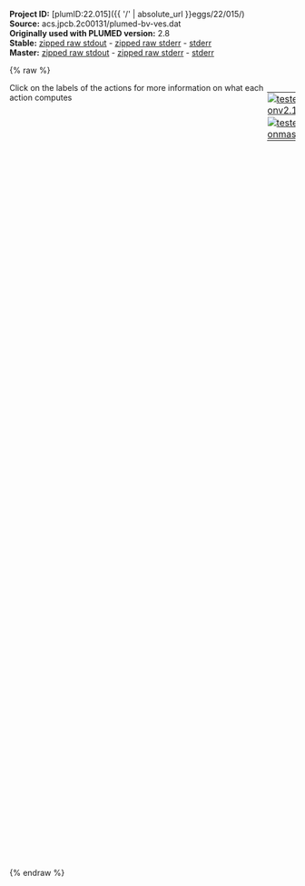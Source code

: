 **Project ID:** [plumID:22.015]({{ '/' | absolute_url }}eggs/22/015/)  
**Source:** acs.jpcb.2c00131/plumed-bv-ves.dat  
**Originally used with PLUMED version:** 2.8  
**Stable:** [zipped raw stdout](plumed-bv-ves.dat.plumed.stdout.txt.zip) - [zipped raw stderr](plumed-bv-ves.dat.plumed.stderr.txt.zip) - [stderr](plumed-bv-ves.dat.plumed.stderr)  
**Master:** [zipped raw stdout](plumed-bv-ves.dat.plumed_master.stdout.txt.zip) - [zipped raw stderr](plumed-bv-ves.dat.plumed_master.stderr.txt.zip) - [stderr](plumed-bv-ves.dat.plumed_master.stderr)  

{% raw %}
<div style="width: 100%; float:left">
<div style="width: 90%; float:left" id="value_details_data/acs.jpcb.2c00131/plumed-bv-ves.dat"> Click on the labels of the actions for more information on what each action computes </div>
<div style="width: 10%; float:left"><table><tr><td style="padding:1px"><a href="plumed-bv-ves.dat.plumed.stderr"><img src="https://img.shields.io/badge/v2.10-passing-green.svg" alt="tested onv2.10" /></a></td></tr><tr><td style="padding:1px"><a href="plumed-bv-ves.dat.plumed_master.stderr"><img src="https://img.shields.io/badge/master-passing-green.svg" alt="tested onmaster" /></a></td></tr></table></div></div>
<pre style="width=97%;">
<b name="data/acs.jpcb.2c00131/plumed-bv-ves.datpsi" onclick='showPath("data/acs.jpcb.2c00131/plumed-bv-ves.dat","data/acs.jpcb.2c00131/plumed-bv-ves.datpsi","data/acs.jpcb.2c00131/plumed-bv-ves.datpsi","black")'>psi</b><span style="display:none;" id="data/acs.jpcb.2c00131/plumed-bv-ves.datpsi">The TORSION action with label <b>psi</b> calculates the following quantities:<table  align="center" frame="void" width="95%" cellpadding="5%"><tr><td width="5%"><b> Quantity </b>  </td><td width="5%"><b> Type </b>  </td><td><b> Description </b> </td></tr><tr><td width="5%">psi</td><td width="5%"><font color="black">scalar</font></td><td>the TORSION involving these atoms</td></tr></table></span>: <span class="plumedtooltip" style="color:green">TORSION<span class="right">Calculate a torsional angle. <a href="https://www.plumed.org/doc-master/user-doc/html/_t_o_r_s_i_o_n.html" style="color:green">More details</a><i></i></span></span> <span class="plumedtooltip">ATOMS<span class="right">the four atoms involved in the torsional angle<i></i></span></span>=25,26,27,32
<b name="data/acs.jpcb.2c00131/plumed-bv-ves.datphi" onclick='showPath("data/acs.jpcb.2c00131/plumed-bv-ves.dat","data/acs.jpcb.2c00131/plumed-bv-ves.datphi","data/acs.jpcb.2c00131/plumed-bv-ves.datphi","black")'>phi</b><span style="display:none;" id="data/acs.jpcb.2c00131/plumed-bv-ves.datphi">The TORSION action with label <b>phi</b> calculates the following quantities:<table  align="center" frame="void" width="95%" cellpadding="5%"><tr><td width="5%"><b> Quantity </b>  </td><td width="5%"><b> Type </b>  </td><td><b> Description </b> </td></tr><tr><td width="5%">phi</td><td width="5%"><font color="black">scalar</font></td><td>the TORSION involving these atoms</td></tr></table></span>: <span class="plumedtooltip" style="color:green">TORSION<span class="right">Calculate a torsional angle. <a href="https://www.plumed.org/doc-master/user-doc/html/_t_o_r_s_i_o_n.html" style="color:green">More details</a><i></i></span></span> <span class="plumedtooltip">ATOMS<span class="right">the four atoms involved in the torsional angle<i></i></span></span>=26,27,32,33

<b name="data/acs.jpcb.2c00131/plumed-bv-ves.datbf" onclick='showPath("data/acs.jpcb.2c00131/plumed-bv-ves.dat","data/acs.jpcb.2c00131/plumed-bv-ves.datbf","data/acs.jpcb.2c00131/plumed-bv-ves.datbf","brown")'>bf</b>: <span class="plumedtooltip" style="color:green">BF_FOURIER<span class="right">Fourier basis functions. <a href="https://www.plumed.org/doc-master/user-doc/html/_b_f__f_o_u_r_i_e_r.html" style="color:green">More details</a><i></i></span></span> <span class="plumedtooltip">ORDER<span class="right">The order of the basis function expansion<i></i></span></span>=10 <span class="plumedtooltip">MINIMUM<span class="right">The minimum of the interval on which the basis functions are defined<i></i></span></span>=-pi <span class="plumedtooltip">MAXIMUM<span class="right">The maximum of the interval on which the basis functions are defined<i></i></span></span>=+pi

<span style="display:none;" id="data/acs.jpcb.2c00131/plumed-bv-ves.datbf">The BF_FOURIER action with label <b>bf</b> calculates something</span><b name="data/acs.jpcb.2c00131/plumed-bv-ves.dattd_uniform" onclick='showPath("data/acs.jpcb.2c00131/plumed-bv-ves.dat","data/acs.jpcb.2c00131/plumed-bv-ves.dattd_uniform","data/acs.jpcb.2c00131/plumed-bv-ves.dattd_uniform","brown")'>td_uniform</b>: <span class="plumedtooltip" style="color:green">TD_UNIFORM<span class="right">Uniform target distribution (static). <a href="https://www.plumed.org/doc-master/user-doc/html/_t_d__u_n_i_f_o_r_m.html" style="color:green">More details</a><i></i></span></span>
<br/><span style="display:none;" id="data/acs.jpcb.2c00131/plumed-bv-ves.dattd_uniform">The TD_UNIFORM action with label <b>td_uniform</b> calculates something</span><span class="plumedtooltip" style="color:green">VES_LINEAR_EXPANSION<span class="right">Linear basis set expansion bias. <a href="https://www.plumed.org/doc-master/user-doc/html/_v_e_s__l_i_n_e_a_r__e_x_p_a_n_s_i_o_n.html" style="color:green">More details</a><i></i></span></span> ...
  <span class="plumedtooltip">ARG<span class="right">the labels of the scalars on which the bias will act<i></i></span></span>=<b name="data/acs.jpcb.2c00131/plumed-bv-ves.datpsi">psi</b>,<b name="data/acs.jpcb.2c00131/plumed-bv-ves.datphi">phi</b>
  <span class="plumedtooltip">BASIS_FUNCTIONS<span class="right">the label of the one dimensional basis functions that should be used<i></i></span></span>=<b name="data/acs.jpcb.2c00131/plumed-bv-ves.datbf">bf</b>
  <span class="plumedtooltip">LABEL<span class="right">a label for the action so that its output can be referenced in the input to other actions<i></i></span></span>=<b name="data/acs.jpcb.2c00131/plumed-bv-ves.datvar" onclick='showPath("data/acs.jpcb.2c00131/plumed-bv-ves.dat","data/acs.jpcb.2c00131/plumed-bv-ves.datvar","data/acs.jpcb.2c00131/plumed-bv-ves.datvar","black")'>var</b><span style="display:none;" id="data/acs.jpcb.2c00131/plumed-bv-ves.datvar">The VES_LINEAR_EXPANSION action with label <b>var</b> calculates the following quantities:<table  align="center" frame="void" width="95%" cellpadding="5%"><tr><td width="5%"><b> Quantity </b>  </td><td width="5%"><b> Type </b>  </td><td><b> Description </b> </td></tr><tr><td width="5%">var.bias</td><td width="5%"><font color="black">scalar</font></td><td>the instantaneous value of the bias potential</td></tr><tr><td width="5%">var.force2</td><td width="5%"><font color="black">scalar</font></td><td>the instantaneous value of the squared force due to this bias potential.</td></tr></table></span>
  <span class="plumedtooltip">TEMP<span class="right">the system temperature - this is needed if the MD code does not pass the temperature to PLUMED<i></i></span></span>=300
  <span class="plumedtooltip">TARGET_DISTRIBUTION<span class="right">the label of the target distribution to be used<i></i></span></span>=<b name="data/acs.jpcb.2c00131/plumed-bv-ves.dattd_uniform">td_uniform</b>
... VES_LINEAR_EXPANSION
<br/><span class="plumedtooltip" style="color:green">OPT_AVERAGED_SGD<span class="right">Averaged stochastic gradient decent with fixed step size. <a href="https://www.plumed.org/doc-master/user-doc/html/_o_p_t__a_v_e_r_a_g_e_d__s_g_d.html" style="color:green">More details</a><i></i></span></span> ...
  <span class="plumedtooltip">BIAS<span class="right">the label of the VES bias to be optimized<i></i></span></span>=<b name="data/acs.jpcb.2c00131/plumed-bv-ves.datvar">var</b>
  <span class="plumedtooltip">STRIDE<span class="right">the frequency of updating the coefficients given in the number of MD steps<i></i></span></span>=1000
  <span class="plumedtooltip">LABEL<span class="right">a label for the action so that its output can be referenced in the input to other actions<i></i></span></span>=<b name="data/acs.jpcb.2c00131/plumed-bv-ves.datopt" onclick='showPath("data/acs.jpcb.2c00131/plumed-bv-ves.dat","data/acs.jpcb.2c00131/plumed-bv-ves.datopt","data/acs.jpcb.2c00131/plumed-bv-ves.datopt","brown")'>opt</b>
  <span class="plumedtooltip">STEPSIZE<span class="right">the step size used for the optimization<i></i></span></span>=0.1
  <span class="plumedtooltip">COEFFS_FILE<span class="right"> the name of output file for the coefficients<i></i></span></span>=coeffs.dat
  <span class="plumedtooltip">BIAS_OUTPUT<span class="right">how often the bias(es) should be written out to file<i></i></span></span>=5000
  <span class="plumedtooltip">FES_OUTPUT<span class="right">how often the FES(s) should be written out to file<i></i></span></span>=5000
  <span class="plumedtooltip">COEFFS_OUTPUT<span class="right"> how often the coefficients should be written to file<i></i></span></span>=5000
... OPT_AVERAGED_SGD
<br/><span style="display:none;" id="data/acs.jpcb.2c00131/plumed-bv-ves.datopt">The OPT_AVERAGED_SGD action with label <b>opt</b> calculates the following quantities:<table  align="center" frame="void" width="95%" cellpadding="5%"><tr><td width="5%"><b> Quantity </b>  </td><td><b> Description </b> </td></tr><tr><td width="5%">opt.value</td><td>a scalar</td></tr></table></span><span class="plumedtooltip" style="color:green">PRINT<span class="right">Print quantities to a file. <a href="https://www.plumed.org/doc-master/user-doc/html/_p_r_i_n_t.html" style="color:green">More details</a><i></i></span></span> <span class="plumedtooltip">ARG<span class="right">the labels of the values that you would like to print to the file<i></i></span></span>=* <span class="plumedtooltip">STRIDE<span class="right"> the frequency with which the quantities of interest should be output<i></i></span></span>=500 <span class="plumedtooltip">FILE<span class="right">the name of the file on which to output these quantities<i></i></span></span>=colvar-md.dat <span class="plumedtooltip">FMT<span class="right">the format that should be used to output real numbers<i></i></span></span>=%12.8f
</pre>
{% endraw %}

